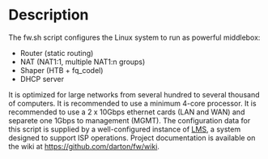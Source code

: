 
# Description

The fw.sh script configures the Linux system to run as powerful middlebox:
- Router (static routing)
- NAT (NAT1:1, multiple NAT1:n groups)
- Shaper (HTB + fq_codel)
- DHCP server

It is optimized for large networks from several hundred to several thousand of computers.
It is recommended to use a minimum 4-core processor.
It is recommended to use a 2 x 10Gbps ethernet cards (LAN and WAN) and separete one 1Gbps to management (MGMT).
The configuration data for this script is supplied by a well-configured instance of [LMS](https://lms.org.pl), a system designed to support ISP operations.
Project documentation is available on the wiki at https://github.com/darton/fw/wiki.

